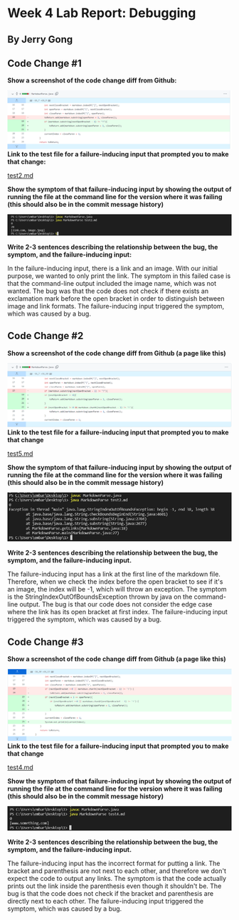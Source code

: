 # Week 4 Lab Report: Debugging
## By Jerry Gong

## **Code Change #1**
**Show a screenshot of the code change diff from Github:**

![image](2pic1.png)
**Link to the test file for a failure-inducing input that prompted you to make that change:**

[test2.md](https://github.com/JGong7/markdown-parse/blob/main/test2-file.md?plain=1)

**Show the symptom of that failure-inducing input by showing the output of running the file at the command line for the version where it was failing (this should also be in the commit message history)**

![image](2pic2.png)

**Write 2-3 sentences describing the relationship between the bug, the symptom, and the failure-inducing input:**

In the failure-inducing input, there is a link and an image. With our initial purpose, we wanted to only print the link. The symptom in this failed case is that the command-line output included the image name, which was not wanted. The bug was that the code does not check if there exists an exclamation mark before the open bracket in order to distinguish between image and link formats. The failure-inducing input triggered the symptom, which was caused by a bug.


## **Code Change #2**
**Show a screenshot of the code change diff from Github (a page like this)**

![image](2pic3.png)
**Link to the test file for a failure-inducing input that prompted you to make that change**

[test5.md](https://github.com/JGong7/cse15l-lab-reports/blob/main/test5.md)

**Show the symptom of that failure-inducing input by showing the output of running the file at the command line for the version where it was failing (this should also be in the commit message history)**

![image](2pic4.png)

**Write 2-3 sentences describing the relationship between the bug, the symptom, and the failure-inducing input.**

The failure-inducing input has a link at the first line of the markdown file. Therefore, when we check the index before the open bracket to see if it's an image, the index will be -1, which will throw an exception. The symptom is the StringIndexOutOfBoundsException thrown by java on the command-line output. The bug is that our code does not consider the edge case where the link has its open bracket at first index. The failure-inducing input triggered the symptom, which was caused by a bug.

## **Code Change #3**
**Show a screenshot of the code change diff from Github (a page like this)**

![image](2pic5.png)
**Link to the test file for a failure-inducing input that prompted you to make that change**

[test4.md](https://github.com/JGong7/markdown-parse/blob/main/test4-file.md)

**Show the symptom of that failure-inducing input by showing the output of running the file at the command line for the version where it was failing (this should also be in the commit message history)**

![image](2pic6.png)

**Write 2-3 sentences describing the relationship between the bug, the symptom, and the failure-inducing input.**

The failure-inducing input has the incorrect format for putting a link. The bracket and parenthesis are not next to each other, and therefore we don't expect the code to output any links. The symptom is that the code actually prints out the link inside the parenthesis even though it shouldn't be. The bug is that the code does not check if the bracket and parenthesis are directly next to each other. The failure-inducing input triggered the symptom, which was caused by a bug.
